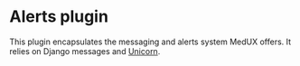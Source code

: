 # Alerts plugin


This plugin encapsulates the messaging and alerts system MedUX offers.
It relies on Django messages and [Unicorn](https://www.django-unicorn.com).